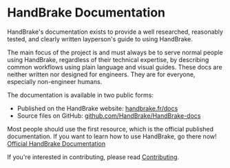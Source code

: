 HandBrake Documentation
=======================

HandBrake's documentation exists to provide a well researched, reasonably tested, and clearly written layperson's guide to using HandBrake.

The main focus of the project is and must always be to serve normal people using HandBrake, regardless of their technical expertise, by describing common workflows using plain language and visual guides. These docs are neither written nor designed for engineers. They are for everyone, especially non-engineer humans.

The documentation is available in two public forms:

- Published on the HandBrake website: [handbrake.fr/docs](https://handbrake.fr/docs/ "HandBrake Documentation")
- Source files on GitHub: [github.com/HandBrake/HandBrake-docs](https://github.com/HandBrake/HandBrake-docs/ "HandBrake Documentation source files")

Most people should use the first resource, which is the official published documentation. If you want to learn how to use HandBrake, go there now! [Official HandBrake Documentation](https://handbrake.fr/docs/)

If you're interested in contributing, please read [Contributing](CONTRIBUTING.markdown).
